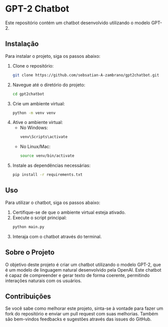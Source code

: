 # GPT-2 Chatbot

Este repositório contém um chatbot desenvolvido utilizando o modelo GPT-2.

## Instalação

Para instalar o projeto, siga os passos abaixo:

1. Clone o repositório:
    ```sh
    git clone https://github.com/sebsatian-A-zambrano/gpt2chatbot.git
    ```
2. Navegue até o diretório do projeto:
    ```sh
    cd gpt2chatbot
    ```
3. Crie um ambiente virtual:
    ```sh
    python -m venv venv
    ```
4. Ative o ambiente virtual:
    - No Windows:
        ```sh
        venv\Scripts\activate
        ```
    - No Linux/Mac:
        ```sh
        source venv/bin/activate
        ```
5. Instale as dependências necessárias:
    ```sh
    pip install -r requirements.txt
    ```

## Uso

Para utilizar o chatbot, siga os passos abaixo:

1. Certifique-se de que o ambiente virtual esteja ativado.
2. Execute o script principal:
    ```sh
    python main.py
    ```
3. Interaja com o chatbot através do terminal.

## Sobre o Projeto

O objetivo deste projeto é criar um chatbot utilizando o modelo GPT-2, que é um modelo de linguagem natural desenvolvido pela OpenAI. Este chatbot é capaz de compreender e gerar texto de forma coerente, permitindo interações naturais com os usuários.

## Contribuições

Se você sabe como melhorar este projeto, sinta-se à vontade para fazer um fork do repositório e enviar um pull request com suas melhorias. Também são bem-vindos feedbacks e sugestões através das issues do GitHub.
